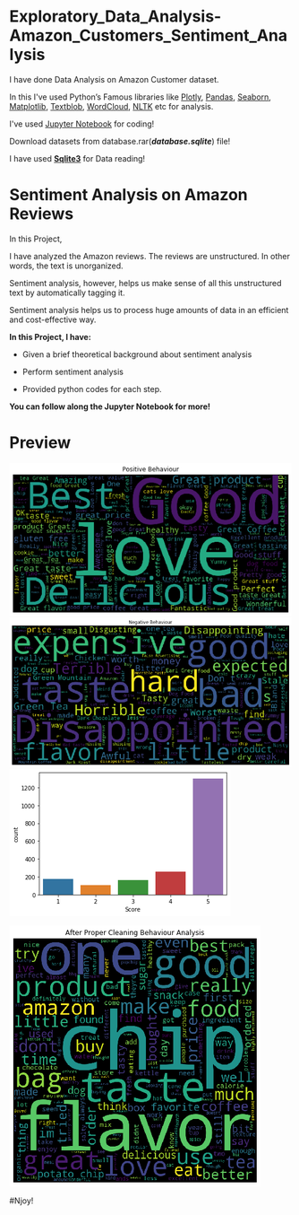 # Exploratory_Data_Analysis-Amazon_Customers_Sentiment_Analysis

I have done Data Analysis on Amazon Customer dataset.

In this I've used Python’s Famous libraries like [Plotly](https://plotly.com/python/), [Pandas](https://pandas.pydata.org/), [Seaborn](https://seaborn.pydata.org/), [Matplotlib](https://matplotlib.org/), [Textblob](https://textblob.readthedocs.io/en/dev/), [WordCloud](https://www.datacamp.com/community/tutorials/wordcloud-python), [NLTK](https://www.nltk.org/) etc for analysis.

I've used [Jupyter Notebook](https://jupyter.org/) for coding!

Download datasets from database.rar(***database.sqlite***) file!

I have used **[Sqlite3](https://docs.python.org/3/library/sqlite3.html)** for Data reading!

# Sentiment Analysis on Amazon Reviews

In this Project,

I have analyzed the Amazon reviews. The reviews are unstructured. In other words, the text is unorganized. 

Sentiment analysis, however, helps us make sense of all this unstructured text by automatically tagging it. 

Sentiment analysis helps us to process huge amounts of data in an efficient and cost-effective way.

**In this Project, I have:**

* Given a brief theoretical background about sentiment analysis

* Perform sentiment analysis

* Provided python codes for each step.

**You can follow along the Jupyter Notebook for more!**

# Preview 

![Image1](https://github.com/Anuragtsl/Exploratory_Data_Analysis-Amazon_Customers_Sentiment_Analysis/blob/main/images/d1.png)
![Image2](https://github.com/Anuragtsl/Exploratory_Data_Analysis-Amazon_Customers_Sentiment_Analysis/blob/main/images/d2.png)
![Image3](https://github.com/Anuragtsl/Exploratory_Data_Analysis-Amazon_Customers_Sentiment_Analysis/blob/main/images/d3.png)

![Image4](https://github.com/Anuragtsl/Exploratory_Data_Analysis-Amazon_Customers_Sentiment_Analysis/blob/main/images/d4.png)



#Njoy!
